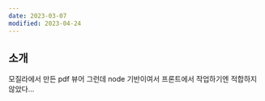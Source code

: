 ```yaml
---
date: 2023-03-07
modified: 2023-04-24
---
```


## 소개

모질라에서 만든 pdf 뷰어
그런데 node 기반이여서 프론트에서 작업하기엔 적합하지 않았다...
